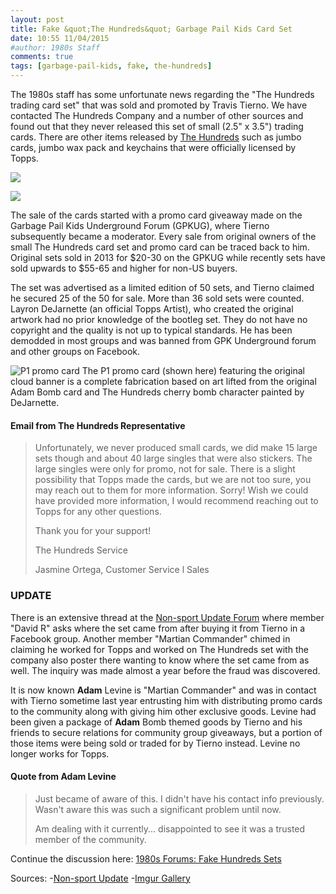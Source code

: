 ```yaml
---
layout: post
title: Fake &quot;The Hundreds&quot; Garbage Pail Kids Card Set
date: 10:55 11/04/2015	
#author: 1980s Staff
comments: true
tags: [garbage-pail-kids, fake, the-hundreds]
---
```


The 1980s staff has some unfortunate news regarding the "The Hundreds trading card set" that was sold and promoted by Travis Tierno. We have contacted The Hundreds Company and a number of other sources and found out that they never released this set of small (2.5" x 3.5") trading cards. There are other items released by [The Hundreds](http://thehundreds.com/) such as jumbo cards, jumbo wax pack and keychains that were officially licensed by Topps. 

![](http://s14.postimg.org/41o86a50h/GPK_1_A.jpg)

![](http://s27.postimg.org/9tge331c3/GPK_1_B.jpg)

The sale of the cards started with a promo card giveaway made on the Garbage Pail Kids Underground Forum (GPKUG), where Tierno subsequently became a moderator. Every sale from original owners of the small The Hundreds card set and promo card can be traced back to him. Original sets sold in 2013 for $20-30 on the GPKUG while recently sets have sold upwards to $55-65 and higher for non-US buyers. 

The set was advertised as a limited edition of 50 sets, and Tierno claimed he secured 25 of the 50 for sale. More than 36 sold sets were counted. Layron DeJarnette (an official Topps Artist), who created the original artwork had no prior knowledge of the bootleg set. They do not have no copyright and the quality is not up to typical standards. He has been demodded in most groups and was banned from GPK Underground forum and other groups on Facebook.

![P1 promo card](http://i.imgur.com/uFVFBmE.jpg)
The P1 promo card (shown here) featuring the original cloud banner is a complete fabrication based on art lifted from the original Adam Bomb card and The Hundreds cherry bomb character painted by DeJarnette.


#### Email from The Hundreds Representative

> Unfortunately, we never produced small
> cards, we did make 15 large sets though
> and about 40 large singles that were also
> stickers. The large singles were only for
> promo, not for sale. There is a slight
> possibility that Topps made the cards, but
> we are not too sure, you may reach out to
> them for more information. Sorry! Wish we
> could have provided more information, I
> would recommend reaching out to Topps
> for any other questions.
>
> Thank you for your support!
>
> The Hundreds Service
>
> Jasmine Ortega, Customer Service l Sales

### UPDATE

There is an extensive thread at the [Non-sport Update Forum](http://nonsportupdate.infopop.cc/eve/forums/a/tpc/f/954605353/m/2577004176) where member "David R" asks where the set came from after buying it from Tierno in a Facebook group. Another member "Martian Commander" chimed in claiming he worked for Topps and worked on The Hundreds set with the company also poster there wanting to know where the set came from as well. The inquiry was made almost a year before the fraud was discovered. 

It is now known **Adam** Levine is "Martian Commander" and was in contact with Tierno sometime last year entrusting him with distributing promo cards to the community along with giving him other exclusive goods. Levine had been given a package of **Adam** Bomb themed goods by Tierno and his friends to secure relations for community group giveaways, but a portion of those items were being sold or traded for by Tierno instead. Levine no longer works for Topps.

#### Quote from Adam Levine

>Just became of aware of this. I didn't have his contact info previously. Wasn't aware this was such a significant problem until now.
>
>Am dealing with it currently... disappointed to see it was a trusted member of the community.


Continue the discussion here: <!-- ![](http://i.imgur.com/s42yJYu.png) --> [1980s Forums: Fake Hundreds Sets](http://1980s.me/f/1179-fake-hundreds-sets/)


Sources:
-[Non-sport Update](http://nonsportupdate.infopop.cc/eve/forums/a/tpc/f/954605353/m/2577004176)
-[Imgur Gallery](http://imgur.com/a/U3MUX)
